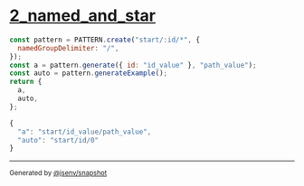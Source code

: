 # [2_named_and_star](../../pattern.test.mjs#L33)

```js
const pattern = PATTERN.create("start/:id/*", {
  namedGroupDelimiter: "/",
});
const a = pattern.generate({ id: "id_value" }, "path_value");
const auto = pattern.generateExample();
return {
  a,
  auto,
};
```

```js
{
  "a": "start/id_value/path_value",
  "auto": "start/id/0"
}
```

---

<sub>
  Generated by <a href="https://github.com/jsenv/core/tree/main/packages/tooling/snapshot">@jsenv/snapshot</a>
</sub>
